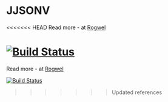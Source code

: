JJSONV
======

<<<<<<< HEAD
Read more - at [Rogwel](http://rogwel.org/libraries/)

[![Build Status](https://travis-ci.org/Rogwel/JJSONV.png?branch=master)](https://travis-ci.org/Rogwel/JJSONV)
=======
Read more - at [Rogwel](rogwel.org/projects/java-json-validator/)

[![Build Status](https://travis-ci.org/Rogwel/JJSONV.png?branch=master)](https://travis-ci.org/Rogwel/JJSONV)
>>>>>>> Updated references
